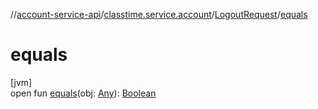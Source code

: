//[account-service-api](../../../index.md)/[classtime.service.account](../index.md)/[LogoutRequest](index.md)/[equals](equals.md)

# equals

[jvm]\
open fun [equals](equals.md)(obj: [Any](https://kotlinlang.org/api/latest/jvm/stdlib/kotlin/-any/index.html)): [Boolean](https://kotlinlang.org/api/latest/jvm/stdlib/kotlin/-boolean/index.html)
